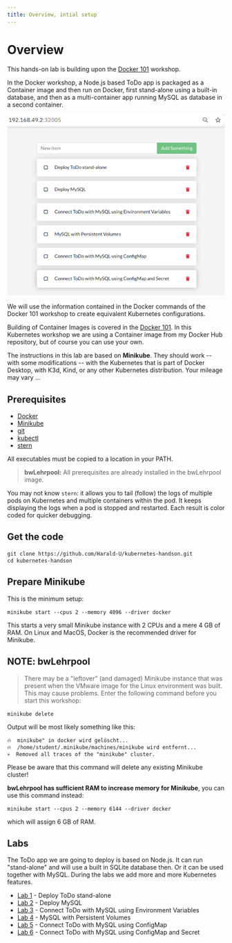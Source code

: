 ```yaml
---
title: Overview, intial setup
---
```


# Overview

This hands-on lab is building upon the [Docker 101](https://harald-u.github.io/docker-101/) workshop. 

In the Docker workshop, a Node.js based ToDo app is packaged as a Container image and then run on Docker, first stand-alone using a built-in database, and then as a multi-container app running MySQL as database in a second container.

![Agenda](docs/agenda.png)

We will use the information contained in the Docker commands of the Docker 101 workshop to create equivalent Kubernetes configurations. 

Building of Container Images is covered in the [Docker 101](https://harald-u.github.io/docker-101/docs/lab1#building-the-container-image). In this Kubernetes workshop we are using a Container image from my Docker Hub repository, but of course you can use your own.

The instructions in this lab are based on **Minikube**. They should work -- with some modifications -- with the Kubernetes that is part of Docker Desktop, with K3d, Kind, or any other Kubernetes distribution. Your mileage may vary ...

## Prerequisites

* [Docker](https://docs.docker.com/desktop/)
* [Minikube](https://minikube.sigs.k8s.io/docs/start/)
* [git](https://git-scm.com/downloads)
* [kubectl](https://kubernetes.io/docs/tasks/tools/install-kubectl/)
* [stern](https://github.com/wercker/stern/releases) 

All executables must be copied to a location in your PATH.

> **bwLehrpool:** All prerequisites are already installed in the bwLehrpool image.

You may not know `stern`: it allows you to tail (follow) the logs of multiple pods on Kubernetes and multiple containers within the pod. It keeps displaying the logs when a pod is stopped and restarted. Each result is color coded for quicker debugging. 

## Get the code

```
git clone https://github.com/Harald-U/kubernetes-handson.git
cd kubernetes-handson
```

## Prepare Minikube

This is the minimum setup:

```
minikube start --cpus 2 --memory 4096 --driver docker
```

This starts a very small Minikube instance with 2 CPUs and a mere 4 GB of RAM. On Linux and MacOS, Docker is the recommended driver for Minikube. 

## NOTE: bwLehrpool 

> There may be a "leftover" (and damaged) Minikube instance that was present when the VMware image for the Linux environment was built.  This may cause problems. Enter the following command before you start this workshop:

```
minikube delete
```

Output will be most likely something like this:

```
🔥  minikube" in docker wird gelöscht...
🔥  /home/student/.minikube/machines/minikube wird entfernt...
💀  Removed all traces of the "minikube" cluster.
```

Please be aware that this command will delete any existing Minikube cluster!

**bwLehrpool has sufficient RAM to increase memory for Minikube**, you can use this command instead:

```
minikube start --cpus 2 --memory 6144 --driver docker
```

which will assign 6 GB of RAM.

## Labs

The ToDo app we are going to deploy is based on Node.js. It can run "stand-alone" and will use a built in SQLite database then. Or it can be used together with MySQL. During the labs we add more and more Kubernetes features.

- [Lab 1](docs/lab1.md) - Deploy ToDo stand-alone
- [Lab 2](docs/lab2.md) - Deploy MySQL
- [Lab 3](docs/lab3.md) - Connect ToDo with MySQL using Environment Variables
- [Lab 4](docs/lab4.md) - MySQL with Persistent Volumes
- [Lab 5](docs/lab5.md) - Connect ToDo with MySQL using ConfigMap
- [Lab 6](docs/lab6.md) - Connect ToDo with MySQL using ConfigMap and Secret